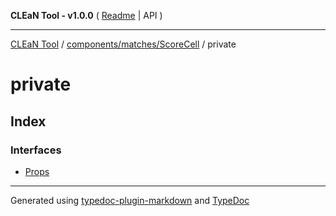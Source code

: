 **CLEaN Tool - v1.0.0** ( [Readme](../../../../README.md) \| API )

***

[CLEaN Tool](../../../../modules.md) / [components/matches/ScoreCell](../README.md) / private

# private

## Index

### Interfaces

- [Props](interfaces/Props.md)

***

Generated using [typedoc-plugin-markdown](https://www.npmjs.com/package/typedoc-plugin-markdown) and [TypeDoc](https://typedoc.org/)
